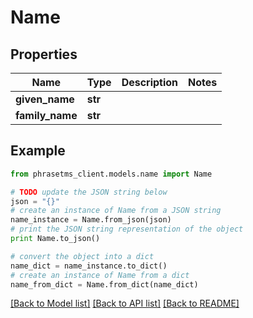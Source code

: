 # Name

## Properties

| Name            | Type    | Description | Notes |
| --------------- | ------- | ----------- | ----- |
| **given_name**  | **str** |             |
| **family_name** | **str** |             |

## Example

```python
from phrasetms_client.models.name import Name

# TODO update the JSON string below
json = "{}"
# create an instance of Name from a JSON string
name_instance = Name.from_json(json)
# print the JSON string representation of the object
print Name.to_json()

# convert the object into a dict
name_dict = name_instance.to_dict()
# create an instance of Name from a dict
name_from_dict = Name.from_dict(name_dict)
```

[[Back to Model list]](../README.md#documentation-for-models) [[Back to API list]](../README.md#documentation-for-api-endpoints) [[Back to README]](../README.md)
